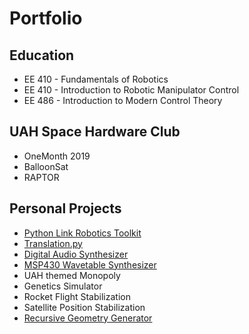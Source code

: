 # Portfolio

## Education
* EE 410 - Fundamentals of Robotics
* EE 410 - Introduction to Robotic Manipulator Control
* EE 486 - Introduction to Modern Control Theory

## UAH Space Hardware Club
* OneMonth 2019
* BalloonSat
* RAPTOR

## Personal Projects
* [Python Link Robotics Toolkit](link_robotics_toolkit.md)
* [Translation.py](translations.md)
* [Digital Audio Synthesizer](digital_audio_synth.md)
* [MSP430 Wavetable Synthesizer](wavetable_synth.md)
* UAH themed Monopoly
* Genetics Simulator
* Rocket Flight Stabilization
* Satellite Position Stabilization
* [Recursive Geometry Generator](geometry.md)